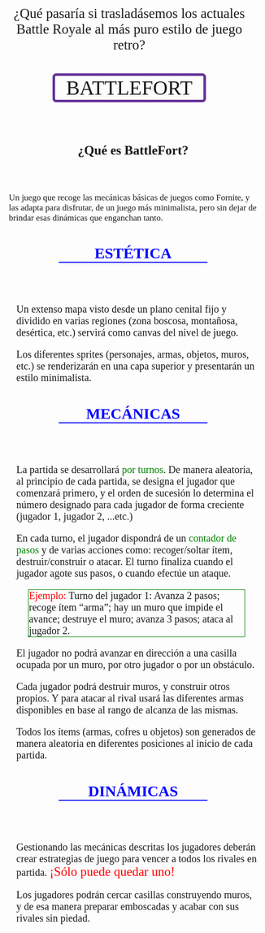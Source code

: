<html>
    <body>
        <div style="font-size: 20px;"> 
            <header align="center" style="margin-top: 5%;">
                <group>
                    <span style="font-size: 27px;font-family: fantasy">
                        <p >¿Qué pasaría si trasladásemos los actuales Battle Royale al más puro estilo de juego retro? 
                        </p>
                    </span>
                    <span style="font-size: 40px;font-family: fantasy;">
                        <p style="border: solid 5px; border-radius: 7px; margin-left: 20%; margin-right: 20%; border-color:rebeccapurple">BATTLEFORT</p>
                    </span>
                </group>
            </header>
        <div style="margin-top: 10%;margin-left: 3%; font-family:cursive">
            <div style="font-size: 17px;">
            <article>
                <header>
                    <h2>¿Qué es BattleFort?</h2>
                </header>
                <p>Un juego que recoge las mecánicas básicas de juegos como Fornite, y las adapta para disfrutar, de un juego más minimalista, pero sin dejar de brindar esas dinámicas que enganchan tanto. </p>
            </article>
            </div>
            <div style="margin-top: 5%;">
                <article>
                    <header align="center" style="color: blue; margin-left: 20%;margin-right: 20%;">
                         <h2 style="border-bottom: solid 2px; border color: blue;">ESTÉTICA</h2>
                    </header>
                    <div style="margin-left: 3%">
                        <p>Un extenso mapa visto desde un plano cenital fijo y dividido en varias regiones (zona boscosa, montañosa, desértica, etc.) servirá como canvas del nivel de juego. </p>
                        <p>Los diferentes sprites (personajes, armas, objetos, muros, etc.) se renderizarán en una capa superior y presentarán un estilo minimalista.</p>
                    </div>
                </article>
            </div>
            <div style="margin-top: 5%;">
                <article>       
                    <header align="center" style="color: blue; margin-left: 20%;margin-right: 20%;">
                         <h2 style="border-bottom: solid 2px; border color: blue;">MECÁNICAS</h2>
                    </header>
                    <div style="margin-left: 3%">
                         <p>La partida se desarrollará <span style="color: green">por turnos</span>. De manera aleatoria, al principio de cada partida, se designa el jugador que comenzará primero, y el orden de sucesión lo determina el número designado para cada jugador de forma creciente (jugador 1, jugador 2, ...etc.)</p>
                        <p>En cada turno, el jugador dispondrá de un <span style="color: green;">contador de pasos</span> y de varias acciones como: recoger/soltar ítem, destruir/construir o atacar. El turno finaliza cuando el jugador agote sus pasos, o cuando efectúe un ataque. </p>
                        <p style="margin-left: 5%;margin-right: 5%;; border: solid 1px; border-color: green;"><span style="color: red;">Ejemplo:</span> Turno del jugador 1: Avanza 2 pasos; recoge ítem “arma”; hay un muro que impide el avance; destruye el muro; avanza 3 pasos; ataca al jugador 2.</p>
                        <p>El jugador no podrá avanzar en dirección a una casilla ocupada por un muro, por otro jugador o por un obstáculo. </p>
                        <p>Cada jugador podrá destruir muros, y construir otros propios. Y para atacar al rival usará las diferentes armas disponibles en base al rango de alcanza de las mismas.</p>
                        <p>Todos los ítems (armas, cofres u objetos) son generados de manera aleatoria en diferentes posiciones al inicio de cada partida. </p> 
                    </div>        
                </article>
            </div>
            <div style="margin-top: 5%;">
                <article>
                    <header align="center" style="color: blue; margin-left: 20%;margin-right: 20%;">
                         <h2 style="border-bottom: solid 2px; border color: blue;">DINÁMICAS</h2>
                    </header>
                    <div style="margin-left: 3%">
                        <p>Gestionando las mecánicas descritas los jugadores deberán crear estrategias de juego para vencer a todos los rivales en partida. <span style="font-family: fantasy;font-size: 25; color: red">¡Sólo puede quedar uno!</span> </p>
                        <p>Los jugadores podrán cercar casillas construyendo muros, y de esa manera preparar emboscadas y acabar con sus rivales sin piedad. </p>
                    </div>       
                </article>
            </div>
        </div>    
    </div>
  </body>
</html>